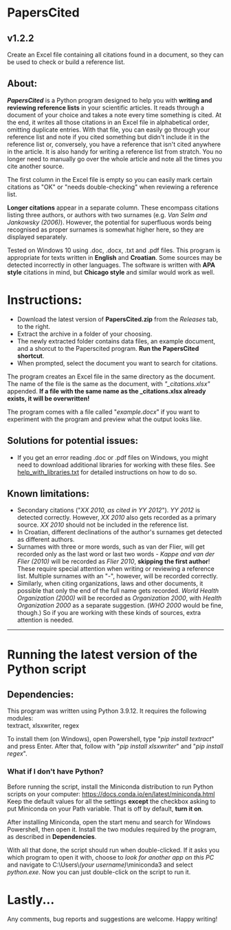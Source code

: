 # PapersCited
## v1.2.2
Create an Excel file containing all citations found in a document, so they can be used to check or build a reference list.  

## About:
***PapersCited*** is a Python program designed to help you with **writing and reviewing reference lists** in your scientific articles. It reads through a document of your choice and takes a note every time something is cited. At the end, it writes all those citations in an Excel file in alphabetical order, omitting duplicate entries. 
With that file, you can easily go through your reference list and note if you cited something but didn't include it in the reference list or, conversely, you have a reference that isn't cited anywhere in the article. It is also handy for writing a reference list from stratch. You no longer need to manually go over the whole article and note all the times you cite another source.  

The first column in the Excel file is empty so you can easily mark certain citations as "OK" or "needs double-checking" when reviewing a reference list.

**Longer citations** appear in a separate column. These encompass citations listing three authors, or authors with two surnames (e.g. *Van Selm and Jankowsky (2006)*). However, the potential for superfluous words being recognised as proper surnames is somewhat higher here, so they are displayed separately.

Tested on Windows 10 using .doc, .docx, .txt and .pdf files. 
This program is appropriate for texts written in **English** and **Croatian**. Some sources may be detected incorrectly in other languages. The software is written with **APA style** citations in mind, but **Chicago style** and similar would work as well.

# Instructions:
- Download the latest version of **PapersCited.zip** from the *Releases* tab, to the right.
- Extract the archive in a folder of your choosing.
- The newly extracted folder contains data files, an example document, and a shorcut to the Paperscited program. **Run the PapersCited shortcut**.
- When prompted, select the document you want to search for citations.

The program creates an Excel file in the same directory as the document. The name of the file is the same as the document, with *"_citations.xlsx"* appended. **If a file with the same name as the _citations.xlsx already exists, it will be overwritten!**

The program comes with a file called "*example.docx*" if you want to experiment with the program and preview what the output looks like.

## Solutions for potential issues:
- If you get an error reading .doc or .pdf files on Windows, you might need to download additional libraries for working with these files. See [help_with_libraries.txt](https://github.com/Mkranj/PapersCited/blob/main/help_with_libraries.txt) for detailed instructions on how to do so. 

## Known limitations:
- Secondary citations ("*XX 2010, as cited in YY 2012*"). *YY 2012* is detected correctly. However, *XX 2010* also gets recorded as a primary source. *XX 2010* should not be included in the reference list.
- In Croatian, different declinations of the author's surnames get detected as different authors.
- Surnames with three or more words, such as van der Flier, will get recorded only as the last word or last two words - *Kappe and van der Flier (2010)* will be recorded as *Flier 2010*, **skipping the first author**! These require special attention when writing or reviewing a reference list. Multiple surnames with an "*-*", however, will be recorded correctly.
- Similarly, when citing organizations, laws and other documents, it possible that only the end of the full name gets recorded. *World Health Organization (2000)* will be recorded as *Organization 2000*, with *Health Organization 2000* as a separate suggestion. (*WHO 2000* would be fine, though.) So if you are working with these kinds of sources, extra attention is needed.

---
# Running the latest version of the Python script  
## Dependencies:  
This program was written using Python 3.9.12. It requires the following modules:  
textract, xlsxwriter, regex

To install them (on Windows), open Powershell, type "*pip install textract*" and press Enter. After that, follow with "*pip install xlsxwriter*" and "*pip install regex*".

### What if I don't have Python?  
Before running the script, install the Miniconda distribution to run Python scripts on your computer: 
https://docs.conda.io/en/latest/miniconda.html  
Keep the default values for all the settings **except** the checkbox asking to put Miniconda on your Path variable. That is off by default, **turn it on**.  

After installing Miniconda, open the start menu and search for Windows Powershell, then open it. Install the two modules required by the program, as described in **Dependencies**.

With all that done, the script should run when double-clicked. If it asks you which program to open it with, choose to *look for another app on this PC* and navigate to C:\Users\\*(your username)*\miniconda3 and select *python.exe*. Now you can just double-click on the script to run it.

# Lastly...  
Any comments, bug reports and suggestions are welcome. Happy writing!
